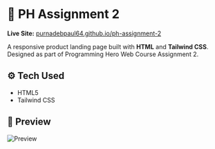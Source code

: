 # 🚀 PH Assignment 2

**Live Site:** [purnadebpaul64.github.io/ph-assignment-2](https://purnadebpaul64.github.io/ph-assignment-2/)

A responsive product landing page built with **HTML** and **Tailwind CSS**. Designed as part of Programming Hero Web Course Assignment 2.

## ⚙️ Tech Used

- HTML5  
- Tailwind CSS

## 📸 Preview

![Preview](https://i.ibb.co/PvTK8m4C/Aspiring-Front-End-Developer-Learning-Full-Stack-Development.png)
